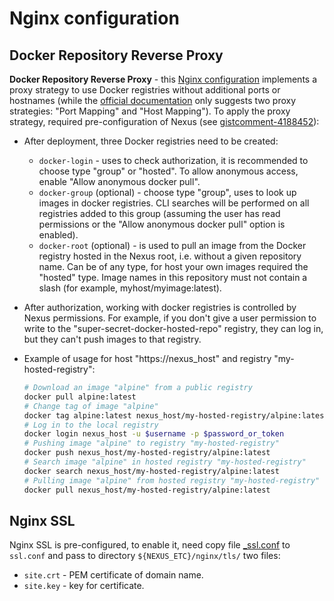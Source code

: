 # Nginx configuration

## Docker Repository Reverse Proxy

**Docker Repository Reverse Proxy** - this [Nginx configuration](../etc/nginx/docker_location.conf) implements a proxy strategy to use Docker registries without additional ports or hostnames (while the [official documentation][1] only suggests two proxy strategies: "Port Mapping" and "Host Mapping"). To apply the proxy strategy, required pre-configuration of Nexus (see [gistcomment-4188452][2]):

* After deployment, three Docker registries need to be created:

  * `docker-login` - uses to check authorization, it is recommended to choose type "group" or "hosted". To allow anonymous access, enable "Allow anonymous docker pull".
  * `docker-group` (optional) - choose type "group", uses to look up images in docker registries. CLI searches will be performed on all registries added to this group (assuming the user has read permissions or the "Allow anonymous docker pull" option is enabled).
  * `docker-root` (optional) - is used to pull an image from the Docker registry hosted in the Nexus root, i.e. without a given repository name. Can be of any type, for host your own images required the "hosted" type. Image names in this repository must not contain a slash (for example, myhost/myimage:latest).

* After authorization, working with docker registries is controlled by Nexus permissions. For example, if you don't give a user permission to write to the "super-secret-docker-hosted-repo" registry, they can log in, but they can't push images to that registry.
* Example of usage for host "https://nexus_host" and registry "my-hosted-registry":

    ```bash
    # Download an image "alpine" from a public registry
    docker pull alpine:latest
    # Change tag of image "alpine"
    docker tag alpine:latest nexus_host/my-hosted-registry/alpine:latest
    # Log in to the local registry
    docker login nexus_host -u $username -p $password_or_token
    # Pushing image "alpine" to registry "my-hosted-registry"
    docker push nexus_host/my-hosted-registry/alpine:latest
    # Search image "alpine" in hosted registry "my-hosted-registry"
    docker search nexus_host/my-hosted-registry/alpine:latest
    # Pulling image "alpine" from hosted registry "my-hosted-registry"
    docker pull nexus_host/my-hosted-registry/alpine:latest
    ```

## Nginx SSL

Nginx SSL is pre-configured, to enable it, need copy file [_ssl.conf](../etc/nginx/_ssl.conf) to `ssl.conf` and pass to directory `${NEXUS_ETC}/nginx/tls/` two files:

* `site.crt` - PEM certificate of domain name.
* `site.key` - key for certificate.

[1]: https://help.sonatype.com/en/docker-repository-reverse-proxy-strategies.html "Docker reverse proxy"
[2]: https://gist.github.com/abdennour/74c5de79e57a47f3351217d674238da8?permalink_comment_id=4188452#gistcomment-4188452 "Nginx for Docker registry"
